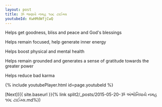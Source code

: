 ```yaml
---
layout: post
title: ૐ જણાવે નમહ ૧૦૮ ટાઈમ્સ
youtubeId: KwHMdWfjCwQ
---
```

 
 
Helps get goodness, bliss and peace and God's blessings
 
Helps remain focused, help generate inner energy 
 
Helps boost physical and mental health 
 
Helps remain grounded and generates a sense of gratitude towards the greater power 
 
Helps reduce bad karma
 
 
 
 


{% include youtubePlayer.html id=page.youtubeId %}
 
[Next]({{ site.baseurl }}{% link  split2/_posts/2015-05-20-ૐ અંભોનિધાયે નમહ ૧૦૮ ટાઈમ્સ.md%})
 
